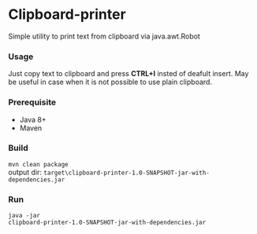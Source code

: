 # Clipboard-printer
Simple utility to print text from clipboard via java.awt.Robot

### Usage
Just copy text to clipboard and press **CTRL+I** insted of deafult insert. May be useful in case when it is not possible to use plain clipboard. 

### Prerequisite
- Java 8+
- Maven

### Build
<code>mvn clean package</code><br>
output dir: <code>target\clipboard-printer-1.0-SNAPSHOT-jar-with-dependencies.jar</code>

### Run
<code>java -jar clipboard-printer-1.0-SNAPSHOT-jar-with-dependencies.jar</code>